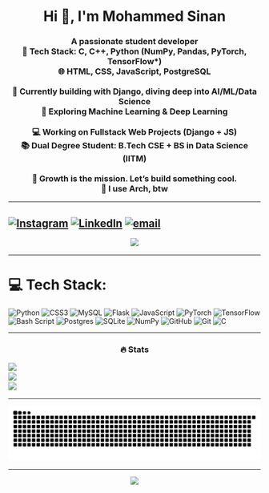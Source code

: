 <h1 align="center">Hi 👋, I'm Mohammed Sinan</h1>

<h3 align="center">
A passionate student developer<br>
🚀 Tech Stack: C, C++, Python (NumPy, Pandas, PyTorch, TensorFlow*)<br>
🌐 HTML, CSS, JavaScript, PostgreSQL<br><br>
🧠 Currently building with Django, diving deep into AI/ML/Data Science<br>
🎯 Exploring Machine Learning & Deep Learning<br><br>
💻 Working on Fullstack Web Projects (Django + JS)<br>
📚 Dual Degree Student: B.Tech CSE + BS in Data Science (IITM)<br><br>
🌱 Growth is the mission. Let’s build something cool.<br>
🐧 I use Arch, btw
</h3>

---
[![Instagram](https://img.shields.io/badge/Instagram-%23E4405F.svg?logo=Instagram&logoColor=white)](https://instagram.com/C__n.a.n) [![LinkedIn](https://img.shields.io/badge/LinkedIn-%230077B5.svg?logo=linkedin&logoColor=white)](https://linkedin.com/in/mohammed-sinan2006) [![email](https://img.shields.io/badge/Email-D14836?logo=gmail&logoColor=white)](mailto:emmohammedsinan03@gmail.com) 
---

<div align="center">
  <img src="https://user-images.githubusercontent.com/74038190/212284087-bbe7e430-757e-4901-90bf-4cd2ce3e1852.gif" height="150" />
</div>

---

# 💻 Tech Stack:
![Python](https://img.shields.io/badge/python-3670A0?style=for-the-badge&logo=python&logoColor=ffdd54) ![CSS3](https://img.shields.io/badge/css3-%231572B6.svg?style=for-the-badge&logo=css3&logoColor=white) ![MySQL](https://img.shields.io/badge/mysql-4479A1.svg?style=for-the-badge&logo=mysql&logoColor=white) ![Flask](https://img.shields.io/badge/flask-%23000.svg?style=for-the-badge&logo=flask&logoColor=white) ![JavaScript](https://img.shields.io/badge/javascript-%23323330.svg?style=for-the-badge&logo=javascript&logoColor=%23F7DF1E) ![PyTorch](https://img.shields.io/badge/PyTorch-%23EE4C2C.svg?style=for-the-badge&logo=PyTorch&logoColor=white) ![TensorFlow](https://img.shields.io/badge/TensorFlow-%23FF6F00.svg?style=for-the-badge&logo=TensorFlow&logoColor=white) ![Bash Script](https://img.shields.io/badge/bash_script-%23121011.svg?style=for-the-badge&logo=gnu-bash&logoColor=white) ![Postgres](https://img.shields.io/badge/postgres-%23316192.svg?style=for-the-badge&logo=postgresql&logoColor=white) ![SQLite](https://img.shields.io/badge/sqlite-%2307405e.svg?style=for-the-badge&logo=sqlite&logoColor=white) ![NumPy](https://img.shields.io/badge/numpy-%23013243.svg?style=for-the-badge&logo=numpy&logoColor=white) ![GitHub](https://img.shields.io/badge/github-%23121011.svg?style=for-the-badge&logo=github&logoColor=white) ![Git](https://img.shields.io/badge/git-%23F05033.svg?style=for-the-badge&logo=git&logoColor=white) ![C](https://img.shields.io/badge/c-%2300599C.svg?style=for-the-badge&logo=c&logoColor=white)

---

<h3 align="center">🔥 Stats</h3>

![](https://github-readme-stats.vercel.app/api?username=m-cnan&theme=tokyonight&hide_border=false&include_all_commits=false&count_private=false)<br/>
![](https://nirzak-streak-stats.vercel.app/?user=m-cnan&theme=tokyonight&hide_border=false)<br/>
![](https://github-readme-stats.vercel.app/api/top-langs/?username=m-cnan&theme=tokyonight&hide_border=false&include_all_commits=false&count_private=false&layout=compact)

---

<div align="center">
  <img src="https://raw.githubusercontent.com/m-cnan/m-cnan/output/snake.svg" alt="Snake animation" />
</div>

---

<div align="center">
  <img src="https://visitor-badge.laobi.icu/badge?page_id=m-cnan.m-cnan&left_color=black&left_text=Views" />
</div>
